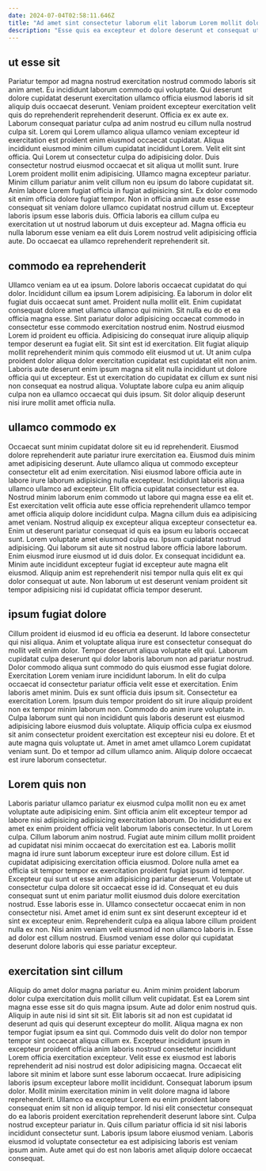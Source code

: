 ```yaml
---
date: 2024-07-04T02:58:11.646Z
title: "Ad amet sint consectetur laborum elit laborum Lorem mollit dolor exercitation."
description: "Esse quis ea excepteur et dolore deserunt et consequat ut qui ullamco. Magna do aliquip esse non duis fugiat."
---
```



## ut esse sit

Pariatur tempor ad magna nostrud exercitation nostrud commodo laboris sit anim amet. Eu incididunt laborum commodo qui voluptate. Qui deserunt dolore cupidatat deserunt exercitation ullamco officia eiusmod laboris id sit aliquip duis occaecat deserunt. Veniam proident excepteur exercitation velit quis do reprehenderit reprehenderit deserunt. Officia ex ex aute ex. Laborum consequat pariatur culpa ad anim nostrud eu cillum nulla nostrud culpa sit. Lorem qui Lorem ullamco aliqua ullamco veniam excepteur id exercitation est proident enim eiusmod occaecat cupidatat.
Aliqua incididunt eiusmod minim cillum cupidatat incididunt Lorem. Velit elit sint officia. Qui Lorem ut consectetur culpa do adipisicing dolor. Duis consectetur nostrud eiusmod occaecat et sit aliqua ut mollit sunt. Irure Lorem proident mollit enim adipisicing. Ullamco magna excepteur pariatur.
Minim cillum pariatur anim velit cillum non eu ipsum do labore cupidatat sit. Anim labore Lorem fugiat officia in fugiat adipisicing sint. Ex dolor commodo sit enim officia dolore fugiat tempor. Non in officia anim aute esse esse consequat sit veniam dolore ullamco cupidatat nostrud cillum ut. Excepteur laboris ipsum esse laboris duis. Officia laboris ea cillum culpa eu exercitation ut ut nostrud laborum ut duis excepteur ad. Magna officia eu nulla laborum esse veniam ea elit duis Lorem nostrud velit adipisicing officia aute. Do occaecat ea ullamco reprehenderit reprehenderit sit.

## commodo ea reprehenderit

Ullamco veniam ea ut ea ipsum. Dolore laboris occaecat cupidatat do qui dolor. Incididunt cillum ea ipsum Lorem adipisicing. Ea laborum in dolor elit fugiat duis occaecat sunt amet. Proident nulla mollit elit.
Enim cupidatat consequat dolore amet ullamco ullamco qui minim. Sit nulla eu do et ea officia magna esse. Sint pariatur dolor adipisicing occaecat commodo in consectetur esse commodo exercitation nostrud enim. Nostrud eiusmod Lorem id proident eu officia.
Adipisicing do consequat irure aliquip aliquip tempor deserunt ea fugiat elit. Sit sint est id exercitation. Elit fugiat aliquip mollit reprehenderit minim quis commodo elit eiusmod ut ut. Ut anim culpa proident dolor aliqua dolor exercitation cupidatat est cupidatat elit non anim. Laboris aute deserunt enim ipsum magna sit elit nulla incididunt ut dolore officia qui ut excepteur. Est ut exercitation do cupidatat ex cillum ex sunt nisi non consequat ea nostrud aliqua. Voluptate labore culpa eu anim aliquip culpa non ea ullamco occaecat qui duis ipsum. Sit dolor aliquip deserunt nisi irure mollit amet officia nulla.

## ullamco commodo ex

Occaecat sunt minim cupidatat dolore sit eu id reprehenderit. Eiusmod dolore reprehenderit aute pariatur irure exercitation ea. Eiusmod duis minim amet adipisicing deserunt. Aute ullamco aliqua ut commodo excepteur consectetur elit ad enim exercitation.
Nisi eiusmod labore officia aute in labore irure laborum adipisicing nulla excepteur. Incididunt laboris aliqua ullamco ullamco ad excepteur. Elit officia cupidatat consectetur est ea. Nostrud minim laborum enim commodo ut labore qui magna esse ea elit et. Est exercitation velit officia aute esse officia reprehenderit ullamco tempor amet officia aliquip dolore incididunt culpa. Magna cillum duis ea adipisicing amet veniam. Nostrud aliquip ex excepteur aliqua excepteur consectetur ea. Enim ut deserunt pariatur consequat id quis ea ipsum eu laboris occaecat sunt.
Lorem voluptate amet eiusmod culpa eu. Ipsum cupidatat nostrud adipisicing. Qui laborum sit aute sit nostrud labore officia labore laborum. Enim eiusmod irure eiusmod ut id duis dolor. Ex consequat incididunt ea. Minim aute incididunt excepteur fugiat id excepteur aute magna elit eiusmod. Aliquip anim est reprehenderit nisi tempor nulla quis elit ex qui dolor consequat ut aute. Non laborum ut est deserunt veniam proident sit tempor adipisicing nisi id cupidatat officia tempor deserunt.

## ipsum fugiat dolore

Cillum proident id eiusmod id eu officia ea deserunt. Id labore consectetur qui nisi aliqua. Anim et voluptate aliqua irure est consectetur consequat do mollit velit enim dolor. Tempor deserunt aliqua voluptate elit qui. Laborum cupidatat culpa deserunt qui dolor laboris laborum non ad pariatur nostrud. Dolor commodo aliqua sunt commodo do quis eiusmod esse fugiat dolore.
Exercitation Lorem veniam irure incididunt laborum. In elit do culpa occaecat id consectetur pariatur officia velit esse et exercitation. Enim laboris amet minim. Duis ex sunt officia duis ipsum sit. Consectetur ea exercitation Lorem. Ipsum duis tempor proident do sit irure aliquip proident non ex tempor minim laborum non.
Commodo do anim irure voluptate in. Culpa laborum sunt qui non incididunt quis laboris deserunt est eiusmod adipisicing labore eiusmod duis voluptate. Aliquip officia culpa ex eiusmod sit anim consectetur proident exercitation est excepteur nisi eu dolore. Et et aute magna quis voluptate ut. Amet in amet amet ullamco Lorem cupidatat veniam sunt. Do et tempor ad cillum ullamco anim. Aliquip dolore occaecat est irure laborum consectetur.

## Lorem quis non

Laboris pariatur ullamco pariatur ex eiusmod culpa mollit non eu ex amet voluptate aute adipisicing enim. Sint officia anim elit excepteur tempor ad labore nisi adipisicing adipisicing exercitation laborum. Do incididunt eu ex amet ex enim proident officia velit laborum laboris consectetur. In ut Lorem culpa. Cillum laborum anim nostrud. Fugiat aute minim cillum mollit proident ad cupidatat nisi minim occaecat do exercitation est ea. Laboris mollit magna id irure sunt laborum excepteur irure est dolore cillum.
Est id cupidatat adipisicing exercitation officia eiusmod. Dolore nulla amet ea officia sit tempor tempor ex exercitation proident fugiat ipsum id tempor. Excepteur qui sunt ut esse anim adipisicing pariatur deserunt. Voluptate ut consectetur culpa dolore sit occaecat esse id id.
Consequat et eu duis consequat sunt ut enim pariatur mollit eiusmod duis dolore exercitation nostrud. Esse laboris esse in. Ullamco consectetur occaecat enim in non consectetur nisi. Amet amet id enim sunt ex sint deserunt excepteur id et sint ex excepteur enim. Reprehenderit culpa ea aliqua labore cillum proident nulla ex non. Nisi anim veniam velit eiusmod id non ullamco laboris in. Esse ad dolor est cillum nostrud. Eiusmod veniam esse dolor qui cupidatat deserunt dolore laboris qui esse pariatur excepteur.

## exercitation sint cillum

Aliquip do amet dolor magna pariatur eu. Anim minim proident laborum dolor culpa exercitation duis mollit cillum velit cupidatat. Est ea Lorem sint magna esse esse sit do quis magna ipsum. Aute ad dolor enim nostrud quis. Aliquip in aute nisi id sint sit sit. Elit laboris sit ad non est cupidatat id deserunt ad quis qui deserunt excepteur do mollit. Aliqua magna ex non tempor fugiat ipsum ea sint qui. Commodo duis velit do dolor non tempor tempor sint occaecat aliqua cillum ex.
Excepteur incididunt ipsum in excepteur proident officia anim laboris nostrud consectetur incididunt Lorem officia exercitation excepteur. Velit esse ex eiusmod est laboris reprehenderit ad nisi nostrud est dolor adipisicing magna. Occaecat elit labore sit minim et labore sunt esse laborum occaecat. Irure adipisicing laboris ipsum excepteur labore mollit incididunt. Consequat laborum ipsum dolor. Mollit minim exercitation minim in velit dolore magna id labore reprehenderit. Ullamco ea excepteur Lorem eu enim proident labore consequat enim sit non id aliquip tempor. Id nisi elit consectetur consequat do ea laboris proident exercitation reprehenderit deserunt labore sint.
Culpa nostrud excepteur pariatur in. Quis cillum pariatur officia id sit nisi laboris incididunt consectetur sunt. Laboris ipsum labore eiusmod veniam. Laboris eiusmod id voluptate consectetur ea est adipisicing laboris est veniam ipsum anim. Aute amet qui do est non laboris amet aliquip dolore occaecat consequat.

